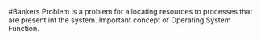 #Bankers Problem 
is a problem for allocating resources to processes that are present int the system. 
Important concept of Operating System Function.